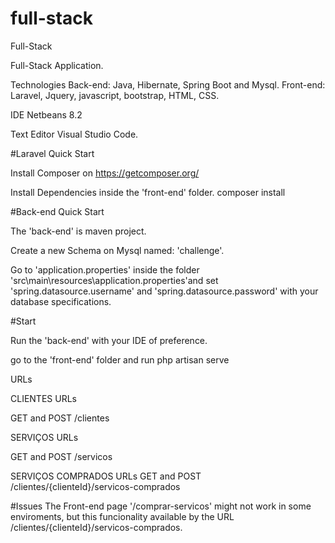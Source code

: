 # full-stack
Full-Stack

Full-Stack Application.

Technologies
Back-end: Java, Hibernate, Spring Boot and Mysql.
Front-end: Laravel, Jquery, javascript, bootstrap, HTML, CSS.

IDE 
Netbeans 8.2

Text Editor
Visual Studio Code.

#Laravel Quick Start

Install Composer on
https://getcomposer.org/

Install Dependencies inside the 'front-end' folder.
composer install

#Back-end Quick Start

The 'back-end' is maven project. 

Create a new Schema on Mysql named: 'challenge'.

Go to 'application.properties' inside the folder 'src\main\resources\application.properties'and set 'spring.datasource.username' and 'spring.datasource.password' with your database specifications.

#Start

Run the 'back-end' with your IDE of preference.

go to the 'front-end' folder and run 
php artisan serve

URLs

CLIENTES URLs

GET and POST
/clientes

SERVIÇOS URLs

GET and POST 
/servicos


SERVIÇOS COMPRADOS URLs
GET and POST
/clientes/{clienteId}/servicos-comprados

#Issues
The Front-end page '/comprar-servicos' might not work in some enviroments, but this funcionality available by the URL /clientes/{clienteId}/servicos-comprados.


